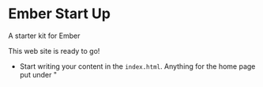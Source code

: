 Ember Start Up
===========

A starter kit for Ember

This web site is ready to go!

- Start writing your content in the `index.html`.
    Anything for the home page put under "<script type="text/x-handlebars" id="index">"
    Anything for the about page put under "<script type="text/x-handlebars" id="about">" 

- Open `index.html` in your browser.
